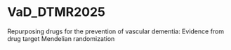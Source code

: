 # VaD_DTMR2025
Repurposing drugs for the prevention of vascular dementia: Evidence from drug target Mendelian randomization 
